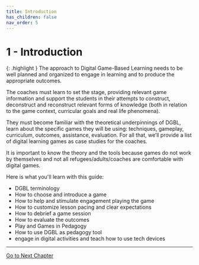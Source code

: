 ```yaml
---
title: Introduction
has_children: false
nav_order: 5
---
```

# 1 - Introduction

{: .highlight }
The approach to Digital Game-Based Learning needs to be well planned and organized to engage in learning and to produce the appropriate outcomes.

The coaches must learn to set the stage, providing relevant game information and support the students in their attempts to construct, deconstruct and reconstruct relevant forms of knowledge (both in relation to the game context, curricular goals and real life phenomena).

They must become familiar with the theoretical underpinnings of DGBL, learn about the specific games they will be using: techniques, gameplay, curriculum, outcomes, assistance, evaluation. For all that, we’ll provide a list of digital learning games as case studies for the coaches.

It is important to know the theory and the tools because games do not work by themselves and not all refugees/adults/coaches are comfortable with digital games. 

Here is what you'll learn with this guide:

- DGBL terminology
- How to choose and introduce a game 
- How to help and stimulate engagement playing the game
- How to customize lesson pacing and clear expectations
- How to debrief a game session
- How to evaluate the outcomes
- Play and Games in Pedagogy
- How to use DGBL as pedagogy tool
- engage in digital activities and teach how to use tech devices

---
[Go to Next Chapter](10_dgbl.md)